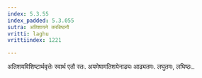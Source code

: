 ```yaml
---
index: 5.3.55
index_padded: 5.3.055
sutra: अतिशायने तमबिष्ठनौ
vritti: laghu
vrittiindex: 1221

---
```

अतिशयविशिष्टार्थवृत्तेः स्वार्थ एतौ स्तः. अयमेषामतिशयेनाढ्यः आढ्यतमः. लघुतमः, लघिष्ठः..